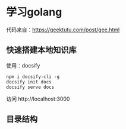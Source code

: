 # 学习golang
代码来自：https://geektutu.com/post/gee.html

## 快速搭建本地知识库
使用：docsify
```
npm i docsify-cli -g
docsify init docs
docsify serve docs
```
访问 http://localhost:3000
## 目录结构
